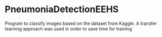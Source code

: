# PneumoniaDetectionEEHS
Program to classify images based on the dataset from Kaggle. A transfer learning approach was used in order to save time for training
